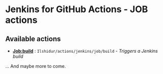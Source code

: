 # Jenkins for GitHub Actions - JOB actions

## Available actions

* **[Job:build](/build)** : `Ilshidur/actions/jenkins/job/build` - *Triggers a Jenkins build*

... And maybe more to come.
